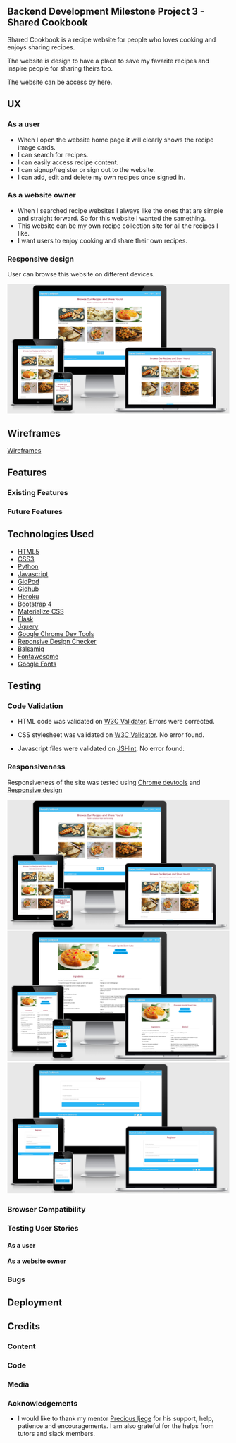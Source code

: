 ## Backend Development Milestone Project 3 - Shared Cookbook
Shared Cookbook is a recipe website for people who loves cooking and enjoys sharing recipes. 

The website is design to have a place to save my favarite recipes and inspire people for sharing theirs too.

The website can be access by here.

## UX

### As a user
- When I open the website home page it will clearly shows the recipe image cards.
- I can search for recipes.
- I can easily access recipe content.
- I can signup/register or sign out to the website.
- I can add, edit and delete my own recipes once signed in.

### As a website owner
- When I searched recipe websites I always like the ones that are simple and straight forward. So for this website I wanted the samething.
- This website can be my own recipe collection site for all the recipes I like.
- I want users to enjoy cooking and share their own recipes.

### Responsive design
User can browse this website on different devices.

<img src="./assets/images/responsive1.png" alt="responsive1"/>

## Wireframes 

[Wireframes](https://github.com/suping106/milestone3/blob/master/assets/wireframes/MS3_wireframes.pdf)

## Features

### Existing Features



### Future Features



## Technologies Used

- [HTML5](https://en.wikipedia.org/wiki/HTML5) 
- [CSS3](https://en.wikipedia.org/wiki/Cascading_Style_Sheets) 
- [Python](https://www.python.org/)
- [Javascript](https://www.javascript.com/) 
- [GidPod](https://www.gitpod.io/) 
- [Gidhub](https://github.com/) 
- [Heroku](https://id.heroku.com/)
- [Bootstrap 4](<https://en.wikipedia.org/wiki/Bootstrap_(front-end_framework)>) 
- [Materialize CSS](https://materializecss.com/)
- [Flask](https://flask.palletsprojects.com/en/2.0.x/)
- [Jquery](https://jquery.com/)
- [Google Chrome Dev Tools](https://developers.google.com/web/tools/chrome-devtools) 
- [Reponsive Design Checker](https://responsivedesignchecker.com/) 
- [Balsamiq](https://balsamiq.com/) 
- [Fontawesome](https://fontawesome.com/) 
- [Google Fonts](https://fonts.google.com/)

## Testing

### Code Validation
- HTML code was validated on [W3C Validator](https://validator.w3.org/nu/#textarea). Errors were corrected.


- CSS stylesheet was validated on [W3C Validator](https://validator.w3.org/nu/#textarea). No error found.


- Javascript files were validated on [JSHint](https://jshint.com/). No error found.

### Responsiveness
Responsiveness of the site was tested using [Chrome devtools](https://developers.google.com/web/tools/chrome-devtools) and [Responsive design](http://ami.responsivedesign.is/#)

<img src="./assets/images/responsive1.png" alt="responsive1"/>

<img src="./assets/images/responsive2.png" alt="responsive2"/>

<img src="./assets/images/responsive3.png" alt="responsive3"/>

### Browser Compatibility


### Testing User Stories
#### As a user

    
#### As a website owner

### Bugs

## Deployment

## Credits

### Content


### Code

### Media



### Acknowledgements

- I would like to thank my mentor [Precious Ijege](https://www.linkedin.com/in/precious-ijege-908a00168/) for his support, help, patience and encouragements. I am also grateful for the helps from tutors and slack members.
